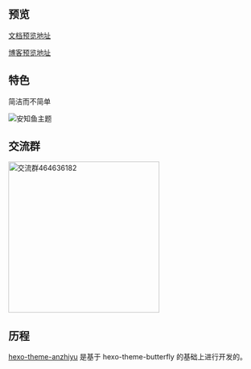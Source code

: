 ## 预览

[文档预览地址](https://gavinblog.github.io/anzhiyu-docs/)

[博客预览地址](https://hexo.geekswg.top/)

## 特色

简洁而不简单

![安知鱼主题](https://img02.anheyu.com/adminuploads/1/2023/04/12/64367c8fdcc7f.webp)

## 交流群

<img height="300" alt="交流群464636182" src="https://img02.anheyu.com/adminuploads/1/2023/04/14/6438b945e1834.webp" />

## 历程

[hexo-theme-anzhiyu](https://github.com/anzhiyu-c/hexo-theme-anzhiyu) 是基于 hexo-theme-butterfly 的基础上进行开发的。
